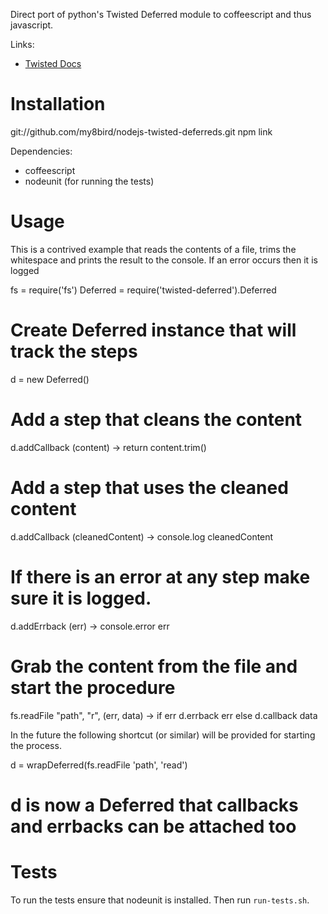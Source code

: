 Direct port of python's Twisted Deferred module to coffeescript and thus javascript.

Links:
 * [Twisted Docs](http://twistedmatrix.com/documents/8.1.0/api/twisted.internet.defer.Deferred.html)

Installation
============
git://github.com/my8bird/nodejs-twisted-deferreds.git
npm link

Dependencies:
 * coffeescript
 * nodeunit (for running the tests)

Usage
=====
This is a contrived example that reads the contents of a file, trims the whitespace and prints the result to the console.  If an error occurs then it is logged

   fs       = require('fs')
   Deferred = require('twisted-deferred').Deferred

   # Create Deferred instance that will track the steps
   d = new Deferred()

   # Add a step that cleans the content
   d.addCallback (content) ->
      return content.trim()

   # Add a step that uses the cleaned content
   d.addCallback (cleanedContent) ->
      console.log cleanedContent

   # If there is an error at any step make sure it is logged.
   d.addErrback (err) ->
      console.error err

   # Grab the content from the file and start the procedure
   fs.readFile "path", "r", (err, data) ->
      if err
         d.errback err
      else
         d.callback data

In the future the following shortcut (or similar) will be provided for starting the process.

   d = wrapDeferred(fs.readFile 'path', 'read')
   # d is now a Deferred that callbacks and errbacks can be attached too

Tests
=====
To run the tests ensure that nodeunit is installed.  Then run `run-tests.sh`.

